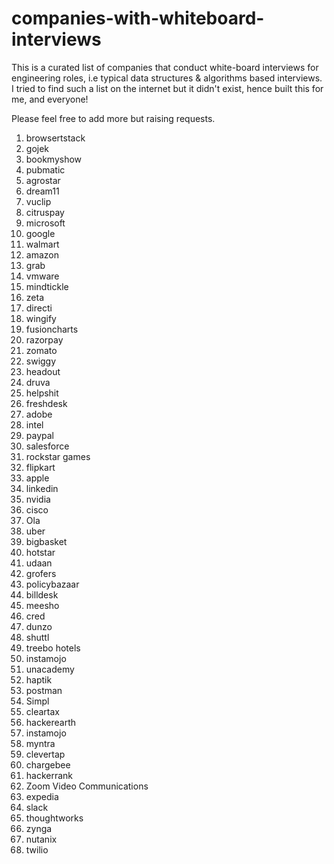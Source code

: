 # companies-with-whiteboard-interviews
This is a curated list of companies that conduct white-board interviews for engineering roles, i.e typical data structures & algorithms based interviews. 
I tried to find such a list on the internet but it didn't exist, hence built this for me, and everyone!

Please feel free to add more but raising requests.

1. browsertstack
2. gojek
3. bookmyshow
4. pubmatic
5. agrostar
6. dream11
7. vuclip
8. citruspay
9. microsoft
10. google
11. walmart
12. amazon
13. grab
14. vmware
15. mindtickle
16. zeta
17. directi
18. wingify
19. fusioncharts
20. razorpay
21. zomato
22. swiggy
23. headout
24. druva
25. helpshit
26. freshdesk
27. adobe
28. intel
29. paypal
30. salesforce
31. rockstar games
32. flipkart
33. apple
34. linkedin
35. nvidia
36. cisco
37. Ola
38. uber
39. bigbasket
40. hotstar
41. udaan
42. grofers
43. policybazaar
44. billdesk
45. meesho
46. cred
47. dunzo
48. shuttl
49. treebo hotels
50. instamojo
51. unacademy
52. haptik
53. postman
54. Simpl
55. cleartax
56. hackerearth
57. instamojo
58. myntra
59. clevertap
60. chargebee
61. hackerrank
62. Zoom Video Communications
62. expedia
63. slack
64. thoughtworks
65. zynga
66. nutanix
67. twilio
